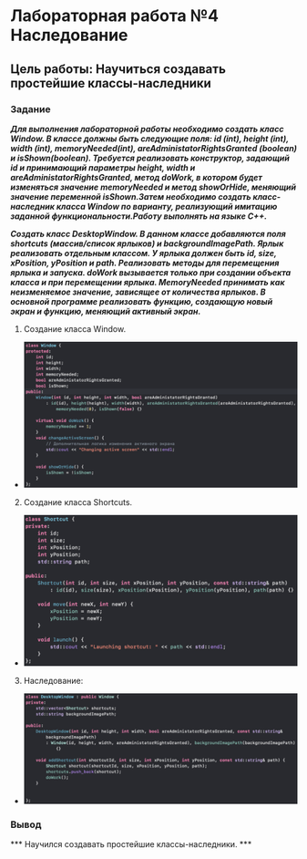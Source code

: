 # Лабораторная работа №4 Наследование #

## Цель работы: Научиться создавать простейшие классы-наследники ##

### Задание ###

***Для выполнения лабораторной работы необходимо создать класс Window. В классе должны быть следующие поля: id (int), height (int), width (int), memoryNeeded(int), areAdministatorRightsGranted (boolean) и isShown(boolean).   Требуется реализовать конструктор, задающий id и принимающий параметры height, width и areAdministatorRightsGranted, метод doWork, в котором будет изменяться значение memoryNeeded и метод showOrHide, меняющий значение переменной isShown.Затем необходимо создать класс-наследник класса Window по варианту, реализующий имитацию заданной функциональности.Работу выполнять на языке C++.***

***Создать класс DesktopWindow. В данном классе добавляются поля shortcuts (массив/список ярлыков) и backgroundImagePath. Ярлык реализовать отдельным классом. У ярлыка должен быть id, size, xPosition, yPosition и path. Реализовать методы для перемещения ярлыка и запуска. doWork вызывается только при создании объекта класса и при перемещении ярлыка. MemoryNeeded принимать как неизменяемое значение, зависящее от количества ярлыков. В основной программе реализовать функцию, создающую новый экран и функцию, меняющий активный экран.***

1. Создание класса Window. 

- ![1.png](images/1.png)

2. Создание класса Shortcuts.

- ![2.png](images/2.png)

3. Наследование:

- ![3.png](images/3.png)

### Вывод ###

*** Научился создавать простейшие классы-наследники. ***
